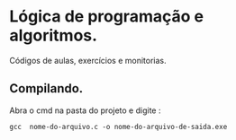 # Lógica de programação e algoritmos.
Códigos de aulas, exercícios e monitorias.

## Compilando.

Abra o cmd na pasta do projeto e digite :
```
gcc  nome-do-arquivo.c -o nome-do-arquivo-de-saida.exe
```
